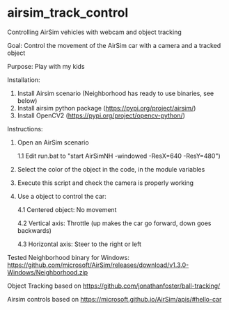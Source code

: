 # airsim_track_control
Controlling AirSim vehicles with webcam and object tracking

Goal: Control the movement of the AirSim car with a camera and a tracked object

Purpose: Play with my kids

Installation:
 1. Install Airsim scenario (Neighborhood has ready to use binaries, see below)
 2. Install airsim python package (https://pypi.org/project/airsim/)
 3. Install OpenCV2 (https://pypi.org/project/opencv-python/)

Instructions:
 1. Open an AirSim scenario
 
      1.1 Edit run.bat to "start AirSimNH -windowed -ResX=640 -ResY=480")
 2. Select the color of the object in the code, in the module variables
 3. Execute this script and check the camera is properly working
 4. Use a object to control the car:
 
      4.1 Centered object: No movement
      
      4.2 Vertical axis: Throttle (up makes the car go forward, down goes backwards)
      
      4.3 Horizontal axis: Steer to the right or left

Tested Neighborhood binary for Windows:
  https://github.com/microsoft/AirSim/releases/download/v1.3.0-Windows/Neighborhood.zip
  
Object Tracking based on https://github.com/jonathanfoster/ball-tracking/

Airsim controls based on https://microsoft.github.io/AirSim/apis/#hello-car
